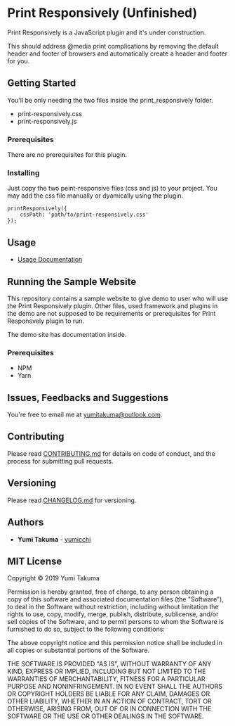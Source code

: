 # Print Responsively (Unfinished)

Print Responsively is a JavaScript plugin and it's under construction.

This should address @media print complications by removing the default header and footer of browsers and automatically create a header and footer for you.

## Getting Started

You'll be only needing the two files inside the print_responsively folder.

* print-responsively.css
* print-responsively.js

### Prerequisites

There are no prerequisites for this plugin.

### Installing

Just copy the two peint-responsive files (css and js) to your project. You may add the css file manually or dyamically using the plugin.

```
printResponsively({
    cssPath: 'path/to/print-responsively.css'
});
```

## Usage

* [Usage Documentation](https://github.com/yumicchi/Print-Responsively/blob/master/USAGE.md)

## Running the Sample Website

This repository contains a sample website to give demo to user who will use the Print Responsively plugin. Other files, used framework and plugins in the demo are not supposed to be requirements or prerequisites for Print Responsvely plugin to run.

The demo site has documentation inside.

### Prerequisites

* NPM
* Yarn

## Issues, Feedbacks and Suggestions

You're free to email me at yumitakuma@outlook.com.

## Contributing

Please read [CONTRIBUTING.md](https://github.com/yumicchi/Print-Responsively/blob/master/CONTRUBUTING.md) for details on code of conduct, and the process for submitting pull requests.

## Versioning

Please read [CHANGELOG.md](https://github.com/yumicchi/Print-Responsively/blob/master/CHANGELOG.md) for versioning.

## Authors

* **Yumi Takuma** - [yumicchi](https://github.com/yumicchi)

## MIT License

Copyright &copy; 2019 Yumi Takuma

Permission is hereby granted, free of charge, to any person obtaining a copy of this software and associated documentation files (the "Software"), to deal in the Software without restriction, including without limitation the rights to use, copy, modify, merge, publish, distribute, sublicense, and/or sell copies of the Software, and to permit persons to whom the Software is furnished to do so, subject to the following conditions:

The above copyright notice and this permission notice shall be included in all copies or substantial portions of the Software.

THE SOFTWARE IS PROVIDED "AS IS", WITHOUT WARRANTY OF ANY KIND, EXPRESS OR IMPLIED, INCLUDING BUT NOT LIMITED TO THE WARRANTIES OF MERCHANTABILITY, FITNESS FOR A PARTICULAR PURPOSE AND NONINFRINGEMENT. IN NO EVENT SHALL THE AUTHORS OR COPYRIGHT HOLDERS BE LIABLE FOR ANY CLAIM, DAMAGES OR OTHER LIABILITY, WHETHER IN AN ACTION OF CONTRACT, TORT OR OTHERWISE, ARISING FROM, OUT OF OR IN CONNECTION WITH THE SOFTWARE OR THE USE OR OTHER DEALINGS IN THE SOFTWARE.

